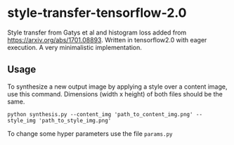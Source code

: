 # style-transfer-tensorflow-2.0
Style transfer from Gatys et al and histogram loss added from https://arxiv.org/abs/1701.08893. Written in tensorflow2.0 with eager execution. A very minimalistic implementation.

## Usage 
To synthesize a new output image by applying a style over a content image, use this command. 
Dimensions (width x height) of both files should be the same.

`python synthesis.py --content_img 'path_to_content_img.png' --style_img 'path_to_style_img.png'`

To change some hyper parameters use the file `params.py`
